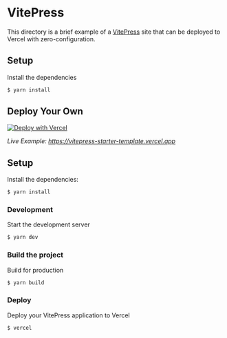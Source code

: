 # VitePress

This directory is a brief example of a [VitePress](https://vitepress.vuejs.org/) site that can be deployed to Vercel with zero-configuration.

## Setup

Install the dependencies

```bash
$ yarn install
```

## Deploy Your Own

[![Deploy with Vercel](https://vercel.com/button)](https://vercel.com/new/clone?repository-url=https://github.com/vercel/examples/tree/main/framework-boilerplates/vitepress&template=vitepress)

_Live Example: https://vitepress-starter-template.vercel.app_

## Setup

Install the dependencies:

```bash
$ yarn install
```

### Development

Start the development server

```bash
$ yarn dev
```

### Build the project

Build for production

```bash
$ yarn build
```

### Deploy

Deploy your VitePress application to Vercel

```bash
$ vercel
```
